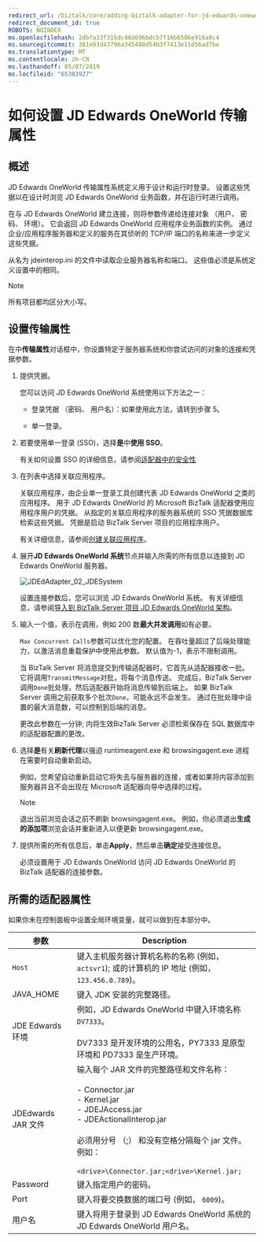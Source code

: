 ```yaml
---
redirect_url: /biztalk/core/adding-biztalk-adapter-for-jd-edwards-oneworld/
redirect_document_id: true
ROBOTS: NOINDEX
ms.openlocfilehash: 2dbfa33f316dc48d696bdcb7f16b6506e918a9c4
ms.sourcegitcommit: 381e83d43796a345488d54b3f7413e11d56ad7be
ms.translationtype: MT
ms.contentlocale: zh-CN
ms.lasthandoff: 05/07/2019
ms.locfileid: "65383927"
---
```

# <a name="how-to-set-jd-edwards-oneworld-transport-properties"></a>如何设置 JD Edwards OneWorld 传输属性

## <a name="overview"></a>概述
JD Edwards OneWorld 传输属性系统定义用于设计和运行时登录。 设置这些凭据以在设计时浏览 JD Edwards OneWorld 业务函数，并在运行时进行调用。  
  
 在与 JD Edwards OneWorld 建立连接，则将参数传递给连接对象 （用户、 密码、 环境）。 它会返回 JD Edwards OneWorld 应用程序业务函数的实例。 通过企业/应用程序服务器和定义的服务在其侦听的 TCP/IP 端口的名称来进一步定义这些凭据。  
  
 从名为 jdeinterop.ini 的文件中读取企业服务器名称和端口。 这些值必须是系统定义设置中的相同。  
  
> [!NOTE]
>  所有项目都均区分大小写。  
  
## <a name="set-the-transport-properties"></a>设置传输属性  
 在中**传输属性**对话框中，你设置特定于服务器系统和你尝试访问的对象的连接和凭据参数。  
  
1.  提供凭据。  
  
     您可以访问 JD Edwards OneWorld 系统使用以下方法之一：  
  
    -   登录凭据 （密码、 用户名）：如果使用此方法，请转到步骤 5。  
  
    -   单一登录。  
  
2.  若要使用单一登录 (SSO)，选择**是**中**使用 SSO**。  
  
     有关如何设置 SSO 的详细信息，请参阅[适配器中的安全性](../core/security-in-biztalk-adapter-for-jd-edwards-oneworld.md)  
  
3.  在列表中选择关联应用程序。  
  
     关联应用程序，由企业单一登录工具创建代表 JD Edwards OneWorld 之类的应用程序。 用于 JD Edwards OneWorld 的 Microsoft BizTalk 适配器使用应用程序用户的凭据。 从指定的关联应用程序的服务器系统的 SSO 凭据数据库检索这些凭据。 凭据是启动 BizTalk Server 项目的应用程序用户。  
  
     有关详细信息，请参阅[创建关联应用程序](../core/creating-affiliate-applications3.md)。  
  
4.  展开**JD Edwards OneWorld 系统**节点并输入所需的所有信息以连接到 JD Edwards OneWorld 服务器。  
  
     ![](../core/media/jdedadapter-02-jdesystem.gif "JDEdAdapter_02_JDESystem")  
  
     设置连接参数后，您可以浏览 JD Edwards OneWorld 系统。 有关详细信息，请参阅[导入到 BizTalk Server 项目 JD Edwards OneWorld 架构](../core/importing-jd-edwards-oneworld-schemas-into-biztalk-server-projects.md)。  
  
5.  输入一个值，表示在调用，例如 200 数**最大并发调用**如有必要。  
  
     `Max Concurrent Calls`参数可以优化您的配置。 在吞吐量超过了后端处理能力，以激活消息重载保护中使用此参数。 默认值为-1，表示不限制调用。  
  
     当 BizTalk Server 将消息提交到传输适配器时，它首先从适配器接收一批。 它将调用`TransmitMessage`对批，将每个消息传送。 完成后，BizTalk Server 调用`Done`批处理，然后适配器开始将消息传输到后端上。 如果 BizTalk Server 调用之前获取多个批次`Done`，可能永远不会发生。 通过在批处理中设置的最大消息数，可以控制到后端的消息。  
  
     更改此参数在一分钟; 内将生效BizTalk Server 必须检索保存在 SQL 数据库中的适配器配置的更改。  
  
6.  选择**是**有关**刷新代理**以强迫 runtimeagent.exe 和 browsingagent.exe 进程在需要时自动重新启动。  
  
     例如，您希望自动重新启动它将失去与服务器的连接，或者如果将内容添加到服务器并且不会出现在 Microsoft 适配器向导中选择的过程。  
  
    > [!NOTE]
    >  退出当前浏览会话之前不刷新 browsingagent.exe。 例如，你必须退出**生成的添加项**浏览会话并重新进入以便更新 browsingagent.exe。  
  
7.  提供所需的所有信息后，单击**Apply**，然后单击**确定**接受连接信息。  
  
     必须设置用于 JD Edwards OneWorld 访问 JD Edwards OneWorld 的 BizTalk 适配器的连接参数。  
  
## <a name="adapter-required-properties"></a>所需的适配器属性  
 如果你未在控制面板中设置全局环境变量，就可以做到在本部分中。  
  
|参数|Description|  
|---------------|-----------------|  
|`Host`|键入主机服务器计算机名称的名称 (例如， `actsvr1`); 或的计算机的 IP 地址 (例如， `123.456.0.789`)。|  
|JAVA_HOME|键入 JDK 安装的完整路径。|  
|JDE Edwards 环境|例如，JD Edwards OneWorld 中键入环境名称`DV7333`。<br /><br /> DV7333 是开发环境的公用名，PY7333 是原型环境和 PD7333 是生产环境。|  
|JDEdwards JAR 文件|输入每个 JAR 文件的完整路径和文件名称：<br /><br /> -   Connector.jar<br />-   Kernel.jar<br />-   JDEJAccess.jar<br />-   JDEActionalInterop.jar<br /><br /> 必须用分号 （;） 和没有空格分隔每个 jar 文件。 例如：<br /><br /> `<drive>\Connector.jar;<drive>\Kernel.jar;`|  
|Password|键入指定用户的密码。|  
|Port|键入将要交换数据的端口号 (例如， `6009`)。|  
|用户名|键入将用于登录到 JD Edwards OneWorld 系统的 JD Edwards OneWorld 用户名。|  
  
